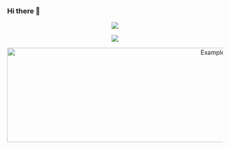 ### Hi there 👋

<p align="center">
  <img src="https://i.imgur.com/eyvpchE.png">
</p>

<p align="center">
  <img src="https://media.giphy.com/media/R5lKMiBdmDeOpim202/giphy.gif">
</p>

<p align="center">
    <img src="https://media.giphy.com/media/R5lKMiBdmDeOpim202/giphy.gif" alt="Example1" width="950" height="220">
</p>

<!--
**connorlee11/connorlee11** is a ✨ _special_ ✨ repository because its `README.md` (this file) appears on your GitHub profile.

Here are some ideas to get you started:

- 🔭 I’m currently working on ...
- 🌱 I’m currently learning ...
- 👯 I’m looking to collaborate on ...
- 🤔 I’m looking for help with ...
- 💬 Ask me about ...
- 📫 How to reach me: ...
- 😄 Pronouns: ...
- ⚡ Fun fact: ...
-->
